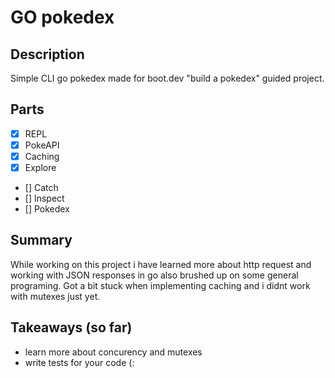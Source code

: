 # GO pokedex

## Description

Simple CLI go pokedex made for boot.dev "build a pokedex" guided project.

## Parts

- [x] REPL
- [x] PokeAPI
- [x] Caching
- [x] Explore
- [] Catch
- [] Inspect
- [] Pokedex

## Summary

While working on this project i have learned more about http request and working with JSON responses in go also brushed up on some general programing.
Got a bit stuck when implementing caching and i didnt work with mutexes just yet.

## Takeaways (so far)

- learn more about concurency and mutexes
- write tests for your code (:
